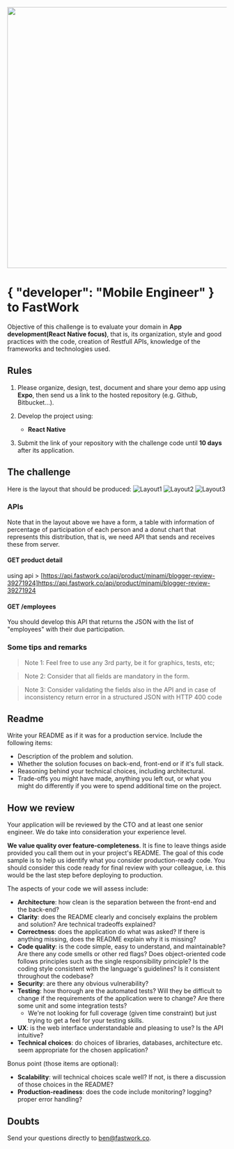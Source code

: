 <p align="center">
  <img src="https://design.fastwork.co/_nuxt/img/fw-logo-full-mono-600x100.0dfad36.png" width="600">
</p>

# { "developer": "Mobile Engineer" } to FastWork

Objective of this challenge is to evaluate your domain in **App development(React Native focus)**, that is, its organization, style and good practices with the code, creation of Restfull APIs, knowledge of the frameworks and technologies used.

## Rules

1. Please organize, design, test, document and share your demo app using **Expo**, then send us a link to the hosted repository (e.g. Github, Bitbucket...).

2. Develop the project using:
    - **React Native**

3. Submit the link of your repository with the challenge code until **10 days** after its application.

## The challenge

Here is the layout that should be produced:
![Layout1](files/ayout1.jpg)
![Layout2](files/ayout2.jpg)
![Layout3](files/ayout3.jpg)


### APIs

Note that in the layout above we have a form, a table with information of percentage of participation of each person and a donut chart that represents this distribution, that is, we need API that sends and receives these from server.

#### GET product detail
using api > [https://api.fastwork.co/api/product/minami/blogger-review-39271924]https://api.fastwork.co/api/product/minami/blogger-review-39271924

#### GET /employees

You should develop this API that returns the JSON with the list of "employees" with their due participation.

### Some tips and remarks

> Note 1: Feel free to use any 3rd party, be it for graphics, tests, etc;

> Note 2: Consider that all fields are mandatory in the form.

> Note 3: Consider validating the fields also in the API and in case of inconsistency return error in a structured JSON with HTTP 400 code

## Readme

Write your README as if it was for a production service. Include the following items:

* Description of the problem and solution.
* Whether the solution focuses on back-end, front-end or if it's full stack.
* Reasoning behind your technical choices, including architectural.
* Trade-offs you might have made, anything you left out, or what you might do differently if you were to spend additional time on the project.

## How we review

Your application will be reviewed by the CTO and at least one senior engineer. We do take into consideration your experience level.

**We value quality over feature-completeness**. It is fine to leave things aside provided you call them out in your project's README. The goal of this code sample is to help us identify what you consider production-ready code. You should consider this code ready for final review with your colleague, i.e. this would be the last step before deploying to production.

The aspects of your code we will assess include:

* **Architecture**: how clean is the separation between the front-end and the back-end?
* **Clarity**: does the README clearly and concisely explains the problem and solution? Are technical tradeoffs explained?
* **Correctness**: does the application do what was asked? If there is anything missing, does the README explain why it is missing?
* **Code quality**: is the code simple, easy to understand, and maintainable?  Are there any code smells or other red flags? Does object-oriented code follows principles such as the single responsibility principle? Is the coding style consistent with the language's guidelines? Is it consistent throughout the codebase?
* **Security**: are there any obvious vulnerability?
* **Testing**: how thorough are the automated tests? Will they be difficult to change if the requirements of the application were to change? Are there some unit and some integration tests?
	* We're not looking for full coverage (given time constraint) but just trying to get a feel for your testing skills.
* **UX**: is the web interface understandable and pleasing to use? Is the API intuitive?
* **Technical choices**: do choices of libraries, databases, architecture etc. seem appropriate for the chosen application?

Bonus point (those items are optional):

* **Scalability**: will technical choices scale well? If not, is there a discussion of those choices in the README? 
* **Production-readiness**: does the code include monitoring? logging? proper error handling?

## Doubts

Send your questions directly to [ben@fastwork.co](mailto:ben@fastwork.co).
